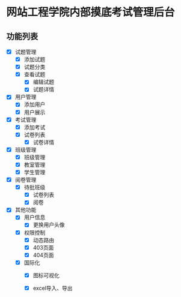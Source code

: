 # 网站工程学院内部摸底考试管理后台


## 功能列表

- [x] 试题管理
    - [x] 添加试题
    - [x] 试题分类
    - [x] 查看试题
        - [x] 编辑试题
        - [x] 试题详情
- [x]  用户管理
    - [x] 添加用户
    - [x] 用户展示
- [x]  考试管理
    - [x] 添加考试
    - [x] 试卷列表
        - [x] 试卷详情
- [x]  班级管理
    - [x] 班级管理
    - [x] 教室管理
    - [x] 学生管理
- [x]  阅卷管理
    - [x] 待批班级
        - [x] 试卷列表
        - [x] 阅卷
- [x]  其他功能
    - [x]  用户信息
        - [x] 更换用户头像
    - [x] 权限控制
         - [x] 动态路由
         - [x] 403页面
         - [x] 404页面
    - [x] 国际化
         - [x] 图标可视化
         - [x] excel导入、导出
         

  



